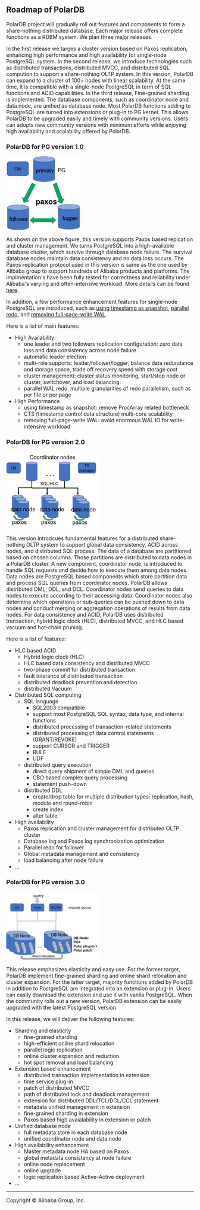## Roadmap of PolarDB 

PolarDB project will gradually roll out features and components to form a share-nothing distributed database. Each major release offers complete functions as a RDBM system. We plan three major releases. 

In the first release we targes a cluster version based on Paxos replication, enhancing high performance and high availability for single-node PostgreSQL system. 
In the second release, we introduce technologies such as distributed transactions, distributed MVCC, and distributed SQL compution to support a share-nothing OLTP system. In this version,  PolarDB can expand to a cluster of 100+ nodes with linear scalability. At the same time, it is compatible with a single-node PostgreSQL in term of SQL functions and ACID capabilities. 
In the third release, Fine-grained sharding is implemented. The database components, such as coordinator node and data node, are unified as database node.  Most PolarDB functions adding to PostgreSQL are turned into extensions or plug-in to PG kernel. This allows PolarDB to be upgraded easily and timely with community versions. Users can adopts new community versions with minimum efforts while enjoying high availability and scalability offered by PolarDB.  


### PolarDB for PG version 1.0
<img src="ha_paxos_cluster.png" alt="Paxos based PolarDB cluster" width="200"/>

As shown on the above figure, this version supports Paxos based replcation and cluster management. We turns PostgreSQL into a high-available database cluster, which survive through database node failure. The survival database nodes maintain data consistency and no data loss occurs. The Paxos replication protocol used in this version is same as the one used by Alibaba group to support hundreds of Alibaba products and platforms. The implmentation's have been fully tested for correctness and reliability under Alibaba's varying and often-intensive workload. More details can be found [here](ha_paxos.md).

In addition, a few performance enhancement features for single-node PostgreSQL are introduced, such as [using timestamp as snapshot](cts.md), [parallel redo](parallel_redo.md), and [removing full-page-write WAL](no_fpw.md). 

Here is a list of main features:
* High Availability:
  * one leader and two followers replication configuration: zero data loss and data consistency across node failure
  * automatic leader election
  * multi-role supports: leader/follower/logger, balance data redundance and storage space, trade off recovery speed with storage cost
  * cluster management: cluster status monitoring, start/stop node or cluster, switchover, and load balancing. 
  * parallel WAL redo: multiple granularities of redo parallelism, such as per file or per page
* High Performance
  * using timestamp as snapshot: remove ProcArray related bottleneck
  * CTS (timestamp control data structure) multi-core scalability
  * removing full-page-write WAL: avoid enormous WAL IO for write-intensive workload


### PolarDB for PG version 2.0
<img src="hlc_distributed_oltp.png" alt="HLC based Distributed OLTP" width="250"/>

This version introdcues fundamental features for a distributed share-nothing OLTP system to support global data consistency, ACID across nodes, and distributed SQL process. The data of a database are partitioned based on chosen columns. Those partitions are distributed to data nodes in a PolarDB cluster. A new component, coordinator node, is introduced to handle SQL requests and decide how to execute them among data nodes. Data nodes are PostgreSQL based components which store partition data and process SQL queries from coordinator nodes. PolarDB allows distributed DML, DDL, and DCL. Coordinator nodes send queries to data nodes to execute according to their accessing data. Coordinator nodes also determine which operations or sub-queries can be pushed down to data nodes and conduct merging or aggregation operations of results from data nodes. For data consistency and ACID, PolarDB uses distributed transaction, hybrid logic clock (HLC), distributed MVCC, and HLC based vacuum and hot-chain pruning.  

Here is a list of features:
* HLC based ACID
  * Hybrid logic clock (HLC)
  * HLC based data consistency and distributed MVCC
  * two-phase commit for distributed transaction
  * fault tolerance of distributed transaction
  * distributed deadlock prevention and detection
  * distributed Vacuum
* Distributed SQL computing
  * SQL language 
    * SQL2003 compatible
    * support most PostgreSQL SQL syntax, data type, and internal functions
    * distributed processing of transaction-related statements
    * distributed processing of data control statements (GRANT/REVOKE)
    * support CURSOR and TRIGGER
    * RULE
    * UDF
  * distributed query execution
    * direct query shipment of simple DML and queries
    * CBO based complex query processing
    * statement push-down
  * distributed DDL 
    * create/drop table for multiple distribution types: replication, hash, modulo and round-robin
    * create index
    * alter table
* High availability
  * Paxos replication and cluster management for distributed OLTP cluster
  * Database log and Paxos log synchronization optimization
  * Parallel redo for follower
  * Global metadata management and consistency
  * load balancing after node failure
* ...


### PolarDB for PG version 3.0
<img src="sharding_plug_in.png" alt="Sharding and Plug-in" width="250"/>

This release emphasizes elasticity and easy use. For the former target, PolarDB implement fine-grained sharding and online shard relocation and cluster expansion. For the latter target, majority functions added by PolarDB in addition to PostgreSQL are integrated into an extension or plug-in. Users can easily download the extension and use it with vanila PostgreSQL. When the community rolls out a new version, PolarDB extension can be easily upgraded with the latest PostgreSQL version. 

In this release, we will deliver the following features:

* Sharding and elasticity
  * fine-grained sharding
  * high-efficient online shard relocation
  * parallel logic replication 
  * online cluster expansion and reduction
  * hot spot removal and load balancing
* Extension based enhancement
  * distributed transaction implementation in extension
  * time service plug-in
  *	patch of distributed MVCC 
  * path of distributed lock and deadlock management 
  * extension for distributed DDL/TCL/DCL/CCL statement
  * metadata unified management in extension
  * fine-grained sharding in extension
  * Paxos based high avaialability in extension or patch
* Unified database node
  * full metadata store in each database node
  *	unified coordinator node and data node
* High availability enhancement
  * Master metadata node HA based on Paxos
  * global metadata consistency at node failure
  * online node replacement
  * online upgrade
  * logic replication based Active-Active deployment
* ...

___

Copyright © Alibaba Group, Inc.